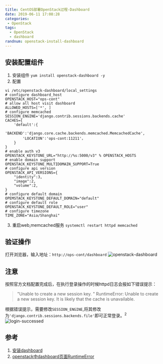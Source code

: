 ```yaml
---
title: CentOS部署OpenStack过程-Dashboard
date: 2019-06-11 17:08:28
categories: 
 - OpenStack
tags:
  - OpenStack
  - dashboard
randnum: openstack-install-dashboard
---
```


## 安装配置组件

1. 安装组件
`yum install openstack-dashboard -y`
2. 配置
<!--more-->
```
vi /etc/openstack-dashboard/local_settings
# configure dashboard_host
OPENSTACK_HOST="ops-cont"
# allow all host visit dashboard
ALLOWED_HOSTS=['*', ]
# configure memcached
SESSION_ENGINE='django.contrib.sessions.backends.cache'
CACHES={
	'default':{
		'BACKEND':'django.core.cache.backends.memcached.MemcachedCache',
		'LOCATION':'ops-cont:11211'，
	}
}
# enable auth v3
OPENSTACK_KEYSTONE_URL="http://%s:5000/v3" % OPENSTACK_HOSTS
# enable domain support
OPENSTACK_KEYSTONE_MULTIDOMAIN_SUPPORT=True
# configure api version
OPENSTACK_API_VERSIONS={
	"identity":3,
	"image":2,
	"volume":2,
}
# configure default domain
OPEMSTACK_KEYSTONE_DEFAULT_DOMAIN="default"
# configure default role
OPENSTACK_KEYSTONE_DEFAULT_ROLE="user"
# configure timezone
TIME_ZONE="Asia/Shanghai"
```
3. 重启web,memcached服务
`systemctl restart httpd memcached`

## 验证操作

打开浏览器，输入地址：`http://ops-cont/dashboard`
![openstack-dashboard](https://s2.ax1x.com/2019/06/11/VgGxM9.png)

## 注意

按照官方文档配置完成后，在执行登录操作的时候httpd日志会报如下错误提示：
> "Unable to create a new session key. "
> RuntimeError: Unable to create a new session key. It is likely that the cache is unavailable.

根据错误提示，需要修改`SESSION_ENGINE`,将其修改为`'django.contrib.sessions.backends.file'`即可正常登录。<sup>2</sup>
![login-successed](https://s2.ax1x.com/2019/06/11/Vgazse.png)

## 参考

1. [安装dashboard](https://docs.openstack.org/mitaka/zh_CN/install-guide-rdo/horizon-install.html)
2. [openstack中dashboard页面RuntimeError](https://www.cnblogs.com/yaohong/p/7351543.html)
